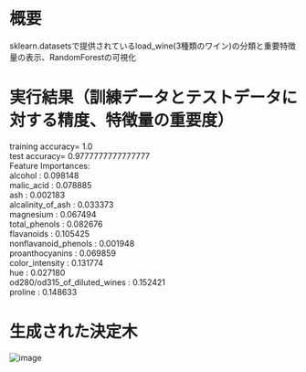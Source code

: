 # 概要
sklearn.datasetsで提供されているload_wine(3種類のワイン)の分類と重要特徴量の表示、RandomForestの可視化    
# 実行結果（訓練データとテストデータに対する精度、特徴量の重要度）
training accuracy= 1.0  
test accuracy= 0.9777777777777777  
Feature Importances:  
	alcohol              : 0.098148  
	malic_acid           : 0.078885  
	ash                  : 0.002183  
	alcalinity_of_ash    : 0.033373  
	magnesium            : 0.067494  
	total_phenols        : 0.082676  
	flavanoids           : 0.105425  
	nonflavanoid_phenols : 0.001948  
	proanthocyanins      : 0.069859  
	color_intensity      : 0.131774  
	hue                  : 0.027180  
	od280/od315_of_diluted_wines : 0.152421  
	proline              : 0.148633  
# 生成された決定木
![image](https://user-images.githubusercontent.com/62968285/147763258-7df43ebf-64ec-4ddf-bc3a-9d1906b8d8c5.png)
